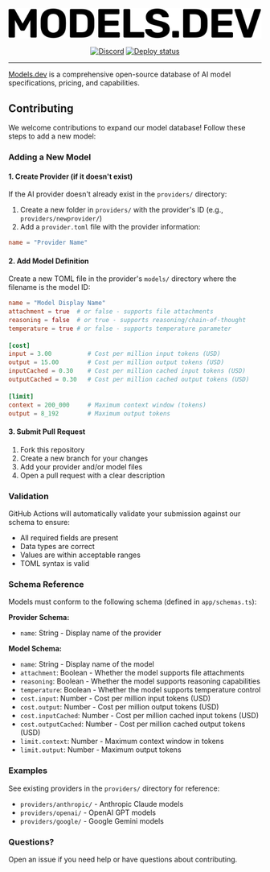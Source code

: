 <p align="center">
  <a href="https://models.dev">
    <picture>
      <source srcset="dist/logo-dark.svg" media="(prefers-color-scheme: dark)">
      <source srcset="dist/logo-light.svg" media="(prefers-color-scheme: light)">
      <img src="dist/logo-light.svg" alt="Models.dev logo">
    </picture>
  </a>
</p>
<p align="center">
  <a href="https://sst.dev/discord"><img alt="Discord" src="https://img.shields.io/discord/983865673656705025?style=flat-square&label=Discord" /></a>
  <a href="https://github.com/sst/models.dev/actions/workflows/deploy.yml"><img alt="Deploy status" src="https://img.shields.io/github/actions/workflow/status/sst/models.dev/deploy.yml?style=flat-square&branch=master" /></a>
</p>

---

[Models.dev](https://models.dev) is a comprehensive open-source database of AI model specifications, pricing, and capabilities.

## Contributing

We welcome contributions to expand our model database! Follow these steps to add a new model:

### Adding a New Model

#### 1. Create Provider (if it doesn't exist)

If the AI provider doesn't already exist in the `providers/` directory:

1. Create a new folder in `providers/` with the provider's ID (e.g., `providers/newprovider/`)
2. Add a `provider.toml` file with the provider information:

```toml
name = "Provider Name"
```

#### 2. Add Model Definition

Create a new TOML file in the provider's `models/` directory where the filename is the model ID:

```toml
name = "Model Display Name"
attachment = true  # or false - supports file attachments
reasoning = false  # or true - supports reasoning/chain-of-thought
temperature = true # or false - supports temperature parameter

[cost]
input = 3.00          # Cost per million input tokens (USD)
output = 15.00        # Cost per million output tokens (USD)
inputCached = 0.30    # Cost per million cached input tokens (USD)
outputCached = 0.30   # Cost per million cached output tokens (USD)

[limit]
context = 200_000     # Maximum context window (tokens)
output = 8_192        # Maximum output tokens
```

#### 3. Submit Pull Request

1. Fork this repository
2. Create a new branch for your changes
3. Add your provider and/or model files
4. Open a pull request with a clear description

### Validation

GitHub Actions will automatically validate your submission against our schema to ensure:

- All required fields are present
- Data types are correct
- Values are within acceptable ranges
- TOML syntax is valid

### Schema Reference

Models must conform to the following schema (defined in `app/schemas.ts`):

**Provider Schema:**
- `name`: String - Display name of the provider

**Model Schema:**
- `name`: String - Display name of the model
- `attachment`: Boolean - Whether the model supports file attachments
- `reasoning`: Boolean - Whether the model supports reasoning capabilities
- `temperature`: Boolean - Whether the model supports temperature control
- `cost.input`: Number - Cost per million input tokens (USD)
- `cost.output`: Number - Cost per million output tokens (USD)
- `cost.inputCached`: Number - Cost per million cached input tokens (USD)
- `cost.outputCached`: Number - Cost per million cached output tokens (USD)
- `limit.context`: Number - Maximum context window in tokens
- `limit.output`: Number - Maximum output tokens

### Examples

See existing providers in the `providers/` directory for reference:
- `providers/anthropic/` - Anthropic Claude models
- `providers/openai/` - OpenAI GPT models
- `providers/google/` - Google Gemini models

### Questions?

Open an issue if you need help or have questions about contributing.
